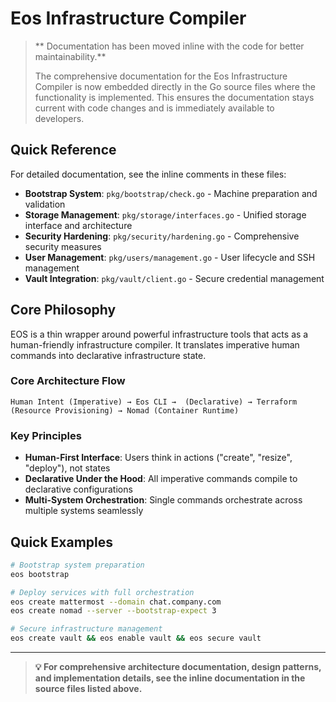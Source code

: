 # Eos Infrastructure Compiler

> ** Documentation has been moved inline with the code for better maintainability.**
> 
> The comprehensive documentation for the Eos Infrastructure Compiler is now embedded directly in the Go source files where the functionality is implemented. This ensures the documentation stays current with code changes and is immediately available to developers.

## Quick Reference

For detailed documentation, see the inline comments in these files:

- **Bootstrap System**: `pkg/bootstrap/check.go` - Machine preparation and validation
- **Storage Management**: `pkg/storage/interfaces.go` - Unified storage interface and architecture
- **Security Hardening**: `pkg/security/hardening.go` - Comprehensive security measures
- **User Management**: `pkg/users/management.go` - User lifecycle and SSH management
- **Vault Integration**: `pkg/vault/client.go` - Secure credential management

## Core Philosophy

EOS is a thin wrapper around powerful infrastructure tools that acts as a human-friendly infrastructure compiler. It translates imperative human commands into declarative infrastructure state.

### Core Architecture Flow
```
Human Intent (Imperative) → Eos CLI →  (Declarative) → Terraform (Resource Provisioning) → Nomad (Container Runtime)
```

### Key Principles
- **Human-First Interface**: Users think in actions ("create", "resize", "deploy"), not states
- **Declarative Under the Hood**: All imperative commands compile to declarative configurations
- **Multi-System Orchestration**: Single commands orchestrate across multiple systems seamlessly

## Quick Examples

```bash
# Bootstrap system preparation
eos bootstrap

# Deploy services with full orchestration
eos create mattermost --domain chat.company.com
eos create nomad --server --bootstrap-expect 3

# Secure infrastructure management
eos create vault && eos enable vault && eos secure vault
```

---

> **💡 For comprehensive architecture documentation, design patterns, and implementation details, see the inline documentation in the source files listed above.**